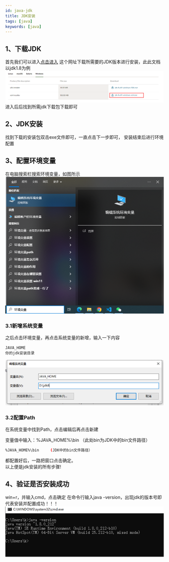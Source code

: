 ```yaml
---
id: java-jdk
title: JDK安装
tags: [java]
keywords: [java]
---
```



## 1、下载JDK
首先我们可以进入[点击进入](https://www.oracle.com/cn/java/technologies/downloads/)
这个网址下载所需要的JDK版本进行安装，此此文档以jdk1.8为例
![](../../../../../../../../static/img/knowledge/jdk8-install.jpg)
进入后后找到所需jdk下载包下载即可

## 2、JDK安装
找到下载的安装包双击exe文件即可，一直点击下一步即可， 安装结束后进行环境配置

## 3、配置环境变量
在电脑搜索栏搜索环境变量，如图所示
![](../../../../../../../../static/img/knowledge/环境变量.jpg)
### 3.1新增系统变量
之后点击环境变量，再点击系统变量的新增，输入一下内容
```bash 
JAVA_HOME
你的jdk安装目录
```
![](../../../../../../../../static/img/knowledge/JAVA_HOME.jpg)

### 3.2配置Path
在系统变量中找到Path，点击编辑后再点击新建

变量值中输入：%JAVA_HOME%\bin  （此处bin为JDK中的bin文件路径）
```bash 
%JAVA_HOME%\bin     (JDK中的bin文件路径）
```
都配置好后，一路把窗口点击确定。  
以上便是jdk安装的所有步骤!

## 4、验证是否安装成功
win+r，并输入cmd，点击确定
在命令行输入java -version，出现jdk的版本号即代表安装并配置成功！！！
![](../../../../../../../../static/img/knowledge/java-version.jpg)